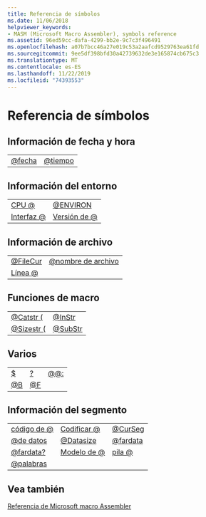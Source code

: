 ```yaml
---
title: Referencia de símbolos
ms.date: 11/06/2018
helpviewer_keywords:
- MASM (Microsoft Macro Assembler), symbols reference
ms.assetid: 96ed59cc-dafa-4299-bb2e-9c7c3f496491
ms.openlocfilehash: a07b7bcc46a27e019c53a2aafcd9529763ea61fd
ms.sourcegitcommit: 9ee5df398bfd30a42739632de3e165874cb675c3
ms.translationtype: MT
ms.contentlocale: es-ES
ms.lasthandoff: 11/22/2019
ms.locfileid: "74393553"
---
```

# <a name="symbols-reference"></a>Referencia de símbolos

## <a name="date-and-time-information"></a>Información de fecha y hora

|||
|-|-|
|[\@fecha](../../assembler/masm/at-date.md)|[\@tiempo](../../assembler/masm/at-time.md)|

## <a name="environment-information"></a>Información del entorno

|||
|-|-|
|[CPU \@](../../assembler/masm/at-cpu.md)|[\@ENVIRON](../../assembler/masm/at-environ.md)|
|[Interfaz \@](../../assembler/masm/at-interface.md)|[Versión de \@](../../assembler/masm/at-version.md)|

## <a name="file-information"></a>Información de archivo

|||
|-|-|
|[\@FileCur](../../assembler/masm/at-filecur.md)|[\@nombre de archivo](../../assembler/masm/at-filename.md)|
|[Línea \@](../../assembler/masm/at-line.md)||

## <a name="macro-functions"></a>Funciones de macro

|||
|-|-|
|[\@Catstr (](../../assembler/masm/at-catstr.md)|[\@InStr](../../assembler/masm/at-instr.md)|
|[\@Sizestr (](../../assembler/masm/at-sizestr.md)|[\@SubStr](../../assembler/masm/at-substr.md)|

## <a name="miscellaneous"></a>Varios

||||
|-|-|-|
|[\$](../../assembler/masm/dollar.md)|[\?](../../assembler/masm/q.md)|[\@\@:](../../assembler/masm/at-at.md)|
|[\@B](../../assembler/masm/at-b.md)|[\@F](../../assembler/masm/at-f.md)||

## <a name="segment-information"></a>Información del segmento

||||
|-|-|-|
|[código de \@](../../assembler/masm/at-code.md)|[Codificar \@](../../assembler/masm/at-codesize.md)|[\@CurSeg](../../assembler/masm/at-curseg.md)|
|[\@de datos](../../assembler/masm/at-data.md)|[\@Datasize](../../assembler/masm/at-datasize.md)|[\@fardata](../../assembler/masm/at-fardata.md)|
|[\@fardata?](../../assembler/masm/at-fardata-q.md)|[Modelo de \@](../../assembler/masm/at-model.md)|[pila \@](../../assembler/masm/at-stack.md)|
|[\@palabras](../../assembler/masm/at-wordsize.md)|||

## <a name="see-also"></a>Vea también

[Referencia de Microsoft macro Assembler](../../assembler/masm/microsoft-macro-assembler-reference.md)
